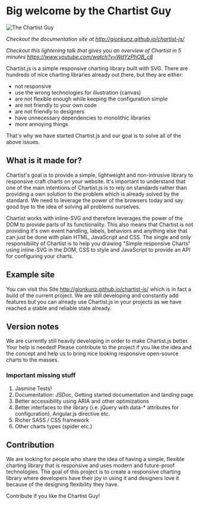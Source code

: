 # Big welcome by the Chartist Guy

![The Chartist Guy](https://raw.github.com/gionkunz/chartist-js/develop/source/images/chartist-guy.gif "The Chartist Guy")

*Checkout the documentation site at http://gionkunz.github.io/chartist-js/*

*Checkout this lightening talk that gives you an overview of Chartist in 5 minutes https://www.youtube.com/watch?v=WdYzPhOB_c8*

Chartist.js is a simple responsive charting library built with SVG. There are hundreds of nice charting libraries already
out there, but they are either:

* not responsive
* use the wrong technologies for illustration (canvas)
* are not flexible enough while keeping the configuration simple
* are not friendly to your own code
* are not friendly to designers
* have unnecessary dependencies to monolithic libraries 
* more annoying things

That's why we have started Chartist.js and our goal is to solve all of the above issues.

## What is it made for?

Chartist's goal is to provide a simple, lightweight and non-intrusive library to responsive craft charts on your website. 
It's important to understand that one of the main intentions of Chartist.js is to rely on standards rather than providing 
a own solution to the problem which is already solved by the standard. We need to leverage the power of the browsers 
today and say good bye to the idea of solving all problems ourselves.

Chartist works with inline-SVG and therefore leverages the power of the DOM to provide parts of its functionality. This 
also means that Chartist is not providing it's own event handling, labels, behaviors and anything else that can just be 
done with plain HTML, JavaScript and CSS. The single and only responsibility of Chartist is to help you drawing "Simple 
responsive Charts" using inline-SVG in the DOM, CSS to style and JavaScript to provide an API for configuring your charts.

## Example site

You can visit this Site http://gionkunz.github.io/chartist-js/ which is in fact a build of the current project.
We are still developing and constantly add features but you can already use Chartist.js in your projects as we have 
reached a stable and reliable state already.

## Version notes

We are currently still heavily developing in order to make Chartist.js better. Your help is needed! Please contribute
to the project if you like the idea and the concept and help us to bring nice looking responsive open-source charts
to the masses.

### Important missing stuff

1. Jasmine Tests!
2. Documentation: JSDoc, Getting started documentation and landing page
3. Better accessibility using ARIA and other optimizations
4. Better interfaces to the library (i.e. jQuery with data-* attributes for configuration), Angular.js directive etc.
5. Richer SASS / CSS framework
6. Other charts types (spider etc.)

## Contribution

We are looking for people who share the idea of having a simple, flexible charting library that is responsive and uses
modern and future-proof technologies. The goal of this project is to create a responsive charting library where developers
have their joy in using it and designers love it because of the designing flexibility they have.

Contribute if you like the Chartist Guy!
